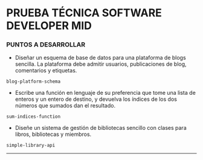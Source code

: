 # PRUEBA TÉCNICA SOFTWARE DEVELOPER MID

### PUNTOS A DESARROLLAR

- Diseñar un esquema de base de datos para una plataforma de blogs sencilla. La plataforma debe admitir usuarios, publicaciones de blog, comentarios y etiquetas.
```
blog-platform-schema
```

- Escribe una función en lenguaje de su preferencia que tome una lista de enteros y un entero de destino, y devuelva los índices de los dos números que sumados dan el resultado.
```
sum-indices-function
```

- Diseñe un sistema de gestión de bibliotecas sencillo con clases para libros, bibliotecas y
miembros.
```
simple-library-api
```
---